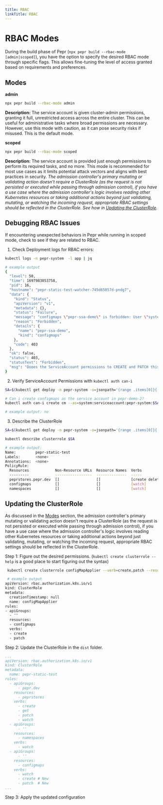 ```yaml
---
title: RBAC
linkTitle: RBAC
---
```


# RBAC Modes

During the build phase of Pepr (`npx pepr build --rbac-mode [admin|scoped]`), you have the option to specify the desired RBAC mode through specific flags. This allows fine-tuning the level of access granted based on requirements and preferences.

## Modes

**admin**   

```bash
npx pepr build --rbac-mode admin
```

**Description:** The service account is given cluster-admin permissions, granting it full, unrestricted access across the entire cluster. This can be useful for administrative tasks where broad permissions are necessary. However, use this mode with caution, as it can pose security risks if misused. This is the default mode.

**scoped**

```bash
npx pepr build --rbac-mode scoped
```

**Description:** The service account is provided just enough permissions to perform its required tasks, and no more. This mode is recommended for most use cases as it limits potential attack vectors and aligns with best practices in security. _The admission controller's primary mutating or validating action doesn't require a ClusterRole (as the request is not persisted or executed while passing through admission control), if you have a use case where the admission controller's logic involves reading other Kubernetes resources or taking additional actions beyond just validating, mutating, or watching the incoming request, appropriate RBAC settings should be reflected in the ClusterRole. See how in [Updating the ClusterRole](#updating-the-clusterrole)._

## Debugging RBAC Issues

If encountering unexpected behaviors in Pepr while running in scoped mode, check to see if they are related to RBAC.

1. Check Deployment logs for RBAC errors:

```bash
kubectl logs -n pepr-system  -l app | jq

# example output
{
  "level": 50,
  "time": 1697983053758,
  "pid": 16,
  "hostname": "pepr-static-test-watcher-745d65857d-pndg7",
  "data": {
    "kind": "Status",
    "apiVersion": "v1",
    "metadata": {},
    "status": "Failure",
    "message": "configmaps \"pepr-ssa-demo\" is forbidden: User \"system:serviceaccount:pepr-system:pepr-static-test\" cannot patch resource \"configmaps\" in API group \"\" in the namespace \"pepr-demo-2\"",
    "reason": "Forbidden",
    "details": {
      "name": "pepr-ssa-demo",
      "kind": "configmaps"
    },
    "code": 403
  },
  "ok": false,
  "status": 403,
  "statusText": "Forbidden",
  "msg": "Dooes the ServiceAccount permissions to CREATE and PATCH this ConfigMap?"
}
```

2. Verify ServiceAccount Permissions with `kubectl auth can-i`

```bash
SA=$(kubectl get deploy -n pepr-system -o=jsonpath='{range .items[0]}{.spec.template.spec.serviceAccountName}{"\n"}{end}')

# Can i create configmaps as the service account in pepr-demo-2?
kubectl auth can-i create cm --as=system:serviceaccount:pepr-system:$SA -n pepr-demo-2

# example output: no
```

3. Describe the ClusterRole

```bash
SA=$(kubectl get deploy -n pepr-system -o=jsonpath='{range .items[0]}{.spec.template.spec.serviceAccountName}{"\n"}{end}')

kubectl describe clusterrole $SA

# example output:
Name:         pepr-static-test
Labels:       <none>
Annotations:  <none>
PolicyRule:
  Resources            Non-Resource URLs  Resource Names  Verbs
  ---------            -----------------  --------------  -----
  peprstores.pepr.dev  []                 []              [create delete get list patch update watch]
  configmaps           []                 []              [watch]
  namespaces           []                 []              [watch]
```

## Updating the ClusterRole

As discussed in the [Modes](#modes) section, the admission controller's primary mutating or validating action doesn't require a ClusterRole (as the request is not persisted or executed while passing through admission control), if you have a use case where the admission controller's logic involves reading other Kubernetes resources or taking additional actions beyond just validating, mutating, or watching the incoming request, appropriate RBAC settings should be reflected in the ClusterRole.

Step 1: Figure out the desired permissions. (`kubectl create clusterrole --help` is a good place to start figuring out the syntax)

```bash
 kubectl create clusterrole configMapApplier --verb=create,patch --resource=configmap --dry-run=client -oyaml

 # example output
apiVersion: rbac.authorization.k8s.io/v1
kind: ClusterRole
metadata:
  creationTimestamp: null
  name: configMapApplier
rules:
- apiGroups:
  - ""
  resources:
  - configmaps
  verbs:
  - create
  - patch
```

Step 2: Update the ClusterRole in the `dist` folder.

```yaml
...
apiVersion: rbac.authorization.k8s.io/v1
kind: ClusterRole
metadata:
  name: pepr-static-test
rules:
  - apiGroups:
      - pepr.dev
    resources:
      - peprstores
    verbs:
      - create
      - get
      - patch
      - watch
  - apiGroups:
      - ''
    resources:
      - namespaces
    verbs:
      - watch
  - apiGroups:
      - ''
    resources:
      - configmaps
    verbs:
      - watch
      - create # New
      - patch  # New
...
```

Step 3: Apply the updated configuration
